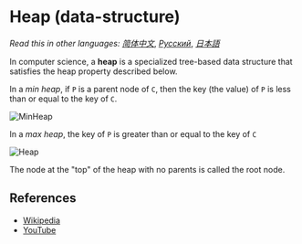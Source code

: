 # Heap (data-structure)

_Read this in other languages:_
[_简体中文_](README.zh-CN.md),
[_Русский_](README.ru-RU.md),
[_日本語_](READMD.ja-JP.md)

In computer science, a **heap** is a specialized tree-based 
data structure that satisfies the heap property described
below.

In a *min heap*, if `P` is a parent node of `C`, then the
key (the value) of `P` is less than or equal to the
key of `C`.

![MinHeap](https://upload.wikimedia.org/wikipedia/commons/6/69/Min-heap.png)

In a *max heap*, the key of `P` is greater than or equal
to the key of `C`

![Heap](https://upload.wikimedia.org/wikipedia/commons/3/38/Max-Heap.svg)

The node at the "top" of the heap with no parents is 
called the root node.

## References

- [Wikipedia](https://en.wikipedia.org/wiki/Heap_(data_structure))
- [YouTube](https://www.youtube.com/watch?v=t0Cq6tVNRBA&index=5&t=0s&list=PLLXdhg_r2hKA7DPDsunoDZ-Z769jWn4R8)
